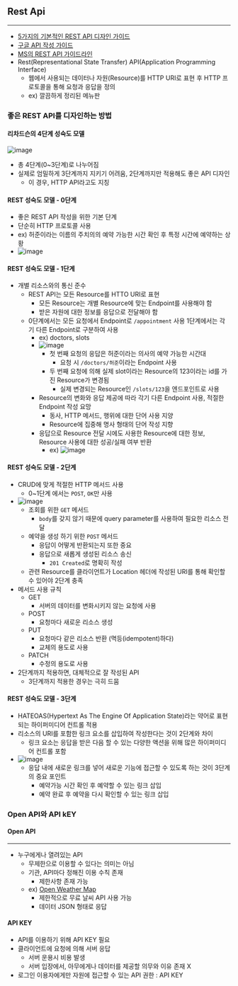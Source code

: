 ## Rest Api
---------------------------
- [5가지의 기본적인 REST API 디자인 가이드](https://blog.restcase.com/5-basic-rest-api-design-guidelines/)
- [구글 API 작성 가이드](https://cloud.google.com/apis/design?hl=ko)
- [MS의 REST API 가이드라인](https://github.com/Microsoft/api-guidelines/blob/master/Guidelines.md)
- Rest(Representational State Transfer) API(Application Programming Interface)
  - 웹에서 사용되는 데이터나 자원(Resource)를 HTTP URI로 표현 후 HTTP 프로토콜을 통해 요청과 응답을 정의
  - ex) 깔끔하게 정리된 메뉴판

### 좋은 REST API를 디자인하는 방법
#### 리차드슨의 4단계 성숙도 모델
![image](https://user-images.githubusercontent.com/102513932/193714881-49691f38-677e-4d28-bb64-d8784b3c15a9.png)
- 총 4단계(0~3단계)로 나누어짐
- 실제로 엄밀하게 3단계까지 지키기 어려움, 2단계까지만 적용해도 좋은 API 디자인
  - 이 경우, HTTP API라고도 지칭

#### REST 성숙도 모델 - 0단계
- 좋은 REST API 작성을 위한 기본 단계
- 단순히 HTTP 프로토콜 사용
- ex) 허준이라는 이름의 주치의의 예약 가능한 시간 확인 후 특정 시간에 예약하는 상황
- ![image](https://user-images.githubusercontent.com/102513932/193715156-bc1e1131-f380-40b4-ac3e-0b130e7a7f07.png)

#### REST 성숙도 모델 - 1단계
- 개별 리소스와의 통신 준수
  - REST API는 모든 Resource를 HTTO URI로 표현
    - 모든 Resource는 개별 Resource에 맞는 Endpoint를 사용해야 함
    - 받은 자원에 대한 정보를 응답으로 전달해야 함
  - 0단계에서는 모든 요청에서 Endpoint로 ```/appointment``` 사용 1단계에서는 각기 다른 Endpoint로 구분하여 사용
    - ex) doctors, slots
    - ![image](https://user-images.githubusercontent.com/102513932/193716905-357cc4ce-f0ad-4f27-9683-37c99581e959.png)
      - 첫 번째 요청의 응답은 허준이라는 의사의 예약 가능한 시간대
        - 요청 시 ```/doctors/허준```이라는 Endpoint 사용
      - 두 번째 요청에 의해 실제 slot이라는 Resource의 123이라는 id를 가진 Resource가 변경됨
        - 실제 변경되는 Resource인 ```/slots/123```을 엔드포인트로 사용
    - Resource의 변화와 응답 제공에 따라 각기 다른 Endpoint 사용, 적절한 Endpoint 작성 요망
      - 동사, HTTP 메서드, 행위에 대한 단어 사용 지양
      - Resource에 집중해 명사 형태의 단어 작성 지향
    - 응답으로 Resource 전달 시에도 사용한 Resource에 대한 정보, Resource 사용에 대한 성공/실패 여부 반환
      - ex) ![image](https://user-images.githubusercontent.com/102513932/193718156-c61ecc6d-9683-469a-b65b-a56b47069764.png)

#### REST 성숙도 모델 - 2단계
- CRUD에 맞게 적절한 HTTP 메서드 사용
  - 0~1단계 에서는 ```POST```, ```OK```만 사용
- ![image](https://user-images.githubusercontent.com/102513932/193718313-8f52c1cc-4a2a-4a7b-bef1-2cd11bad71cb.png)
  - 조회를 위한 ```GET``` 메서드
    - ```body```를 갖지 않기 때문에 query parameter를 사용하여 필요한 리소스 전달
  - 예약을 생성 하기 위한 ```POST``` 메서드
    - 응답이 어떻게 반환되는지 또한 중요
    - 응답으로 새롭게 생성된 리소스 송신
      - ```201 Created```로 명확히 작성
  - 관련 Resource를 클라이언트가 Location 헤더에 작성된 URI를 통해 확인할 수 있어야 2단계 충족
- 메서드 사용 규칙
  - GET
    - 서버의 데이터를 변화시키지 않는 요청에 사용
  - POST
    - 요청마다 새로운 리소스 생성
  - PUT
    - 요청마다 같은 리소스 반환 (멱등(idempotent)하다)
    - 교체의 용도로 사용
  - PATCH
    - 수정의 용도로 사용
- 2단계까지 적용하면, 대체적으로 잘 작성된 API
  - 3단계까지 적용한 경우는 극히 드뭄

#### REST 성숙도 모델 - 3단계
- HATEOAS(Hypertext As The Engine Of Application State)라는 약어로 표현되는 하이퍼미디어 컨트롤 적용
- 리소스의 URI를 포함한 링크 요소를 삽입하여 작성한다는 것이 2단계와 차이
  - 링크 요소는 응답을 받은 다음 할 수 있는 다양한 액션을 위해 많은 하이퍼미디어 컨트롤 포함
- ![image](https://user-images.githubusercontent.com/102513932/193719575-18da8f59-5341-43ae-9793-1a047ffc3d32.png)
  - 응답 내에 새로운 링크를 넣어 새로운 기능에 접근할 수 있도록 하는 것이 3단계의 중요 포인트
    - 예약가능 시간 확인 후 예약할 수 있는 링크 삽입
    - 예약 완료 후 예약을 다시 확인할 수 있는 링크 삽입

### Open API와 API kEY

#### Open API
-----------------
- 누구에게나 열려있는 API
  - 무제한으로 이용할 수 있다는 의미는 아님
  - 기관, API마다 정해진 이용 수칙 존재
    - 제한사항 존재 가능
  - ex) [Open Weather Map](https://openweathermap.org/api)
    - 제한적으로 무료 날씨 API 사용 가능
    - 데이터 JSON 형태로 응답

#### API KEY
- API를 이용하기 위해 API KEY 필요
- 클라이언트에 요청에 의해 서버 응답
  - 서버 운용시 비용 발생
  - 서버 입장에서, 아무에게나 데이터를 제공할 의무와 이유 존재 X
- 로그인 이용자에게만 자원에 접근할 수 있는 API 권한 : API KEY